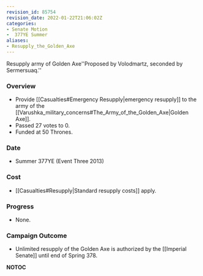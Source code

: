 ```yaml
---
revision_id: 85754
revision_date: 2022-01-22T21:06:02Z
categories:
- Senate Motion
-  377YE Summer
aliases:
- Resupply_the_Golden_Axe
---
```


Resupply army of Golden Axe''Proposed by Volodmartz, seconded by Sermersuaq.''

### Overview
* Provide [[Casualties#Emergency Resupply|emergency resupply]] to the army of the [[Varushka_military_concerns#The_Army_of_the_Golden_Axe|Golden Axe]].
* Passed 27 votes to 0.
* Funded at 50 Thrones. 

### Date
* Summer 377YE (Event Three 2013)

### Cost
* [[Casualties#Resupply|Standard resupply costs]] apply.

### Progress
* None.

### Campaign Outcome
* Unlimited resupply of the Golden Axe is authorized by the [[Imperial Senate]] until end of Spring 378.



__NOTOC__